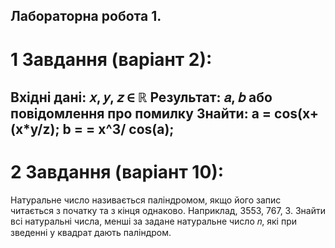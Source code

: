Лабораторна робота 1.
-------------------
# 1 Завдання (варіант 2):
Вхідні дані: 𝑥, 𝑦, 𝑧 ∈ ℝ
Результат: 𝑎, 𝑏 або повідомлення про помилку
Знайти:
a = cos(x+(x*y/z);
b = = x^3/ cos(a);
--------------------
# 2 Завдання (варіант 10):
Натуральне число називається паліндромом, якщо його запис читається з
початку та з кінця однаково. Наприклад, 3553, 767, 3. Знайти всі натуральні
числа, менші за задане натуральне число 𝑛, які при зведенні у квадрат дають
паліндром.


